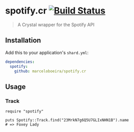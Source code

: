 # spotify.cr [![Build Status](https://travis-ci.org/marceloboeira/spotify.cr.svg?branch=master)](https://travis-ci.org/marceloboeira/spotify.cr)
> A Crystal wrapper for the Spotify API

## Installation

Add this to your application's `shard.yml`:

```yaml
dependencies:
  spotify:
    github: marceloboeira/spotify.cr
```

## Usage

### Track

```crystal
require "spotify"

puts Spotify::Track.find("23MrkN7g6Q5U7GLIxNHN1B").name
# => Foxey Lady
```
